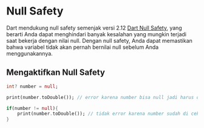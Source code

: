 # Null Safety

Dart mendukung null safety semenjak versi 2.12 [Dart Null Safety](https://dart.dev/null-safety), yang berarti Anda dapat menghindari banyak kesalahan yang mungkin terjadi saat bekerja dengan nilai null. Dengan null safety, Anda dapat memastikan bahwa variabel tidak akan pernah bernilai null sebelum Anda menggunakannya.

## Mengaktifkan Null Safety

```dart
int? number = null;

print(number.toDouble()); // error karena number bisa null jadi harus di cek terlebih dahulu

if(number != null){
    print(number.toDouble()); // tidak error karena number sudah di cek
}
```
